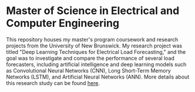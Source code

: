 # Master of Science in Electrical and Computer Engineering
This repository houses my master's program coursework and research projects from the University of New Brunswick. My research project was titled "Deep Learning Techniques for Electrical Load Forecasting," and the goal was to investigate and compare the performance of several load forecasters, including artificial intelligence and deep learning models such as Convolutional Neural Networks (CNN), Long Short-Term Memory Networks (LSTM), and Artificial Neural Networks (ANN). More details about this research study can be found [here](https://github.com/EngineerTolulope/MSc_Electrical_and_Computer_Engineering/blob/main/Master's%20Dissertation.pdf "Thesis Documentation").
